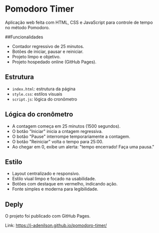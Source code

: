 # Pomodoro Timer

Aplicação web feita com HTML, CSS e JavaScript para controle de tempo no método Pomodoro.

##Funcionalidades

- Contador regressivo de 25 minutos.
- Botões de iniciar, pausar e reiniciar.
- Projeto limpo e objetivo.
- Projeto hospedado online (GitHub Pages).

## Estrutura

- `index.html`: estrutura da página
- `style.css`: estilos visuais
- `script.js`: lógica do cronômetro

## Lógica do cronômetro

- A contagem começa em 25 minutos (1500 segundos).
- O botão "Iniciar" inicia a cntagem regressiva.
- O botão "Pause" interrompe temporariamente a contagem.
- O botão "Reiniciar" volta o tempo para 25:00.
- Ao chegar em 0, exibe um alerta: "tempo encerrado! Faça uma pausa."

## Estilo

- Layout centralizado e responsivo.
- Estilo viual limpo e focado na usabilidade.
- Botões com destaque em vermelho, indicando ação.
- Fonte simples e moderna para legibilidade.

## Deply

O projeto foi publicado com GitHub Pages.

Link:
https://j-adenilson.github.io/pomodoro-timer/